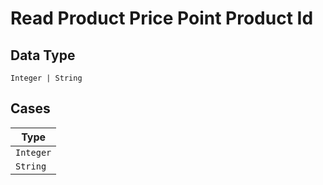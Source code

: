 
# Read Product Price Point Product Id

## Data Type

`Integer | String`

## Cases

| Type |
|  --- |
| `Integer` |
| `String` |

